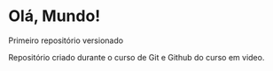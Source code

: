 # Olá, Mundo!
 Primeiro repositório versionado

Repositório criado durante o curso de Git e Github do curso em video.